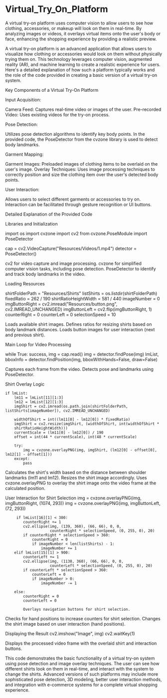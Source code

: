 # Virtual_Try_On_Platform
A virtual try-on platform uses computer vision to allow users to see how clothing, accessories, or makeup will look on them in real-time. By analyzing images or videos, it overlays virtual items onto the user's body or face, enhancing the shopping experience by providing a realistic preview.

A virtual try-on platform is an advanced application that allows users to visualize how clothing or accessories would look on them without physically trying them on. This technology leverages computer vision, augmented reality (AR), and machine learning to create a realistic experience for users. Here's a detailed explanation of how such a platform typically works and the role of the code provided in creating a basic version of a virtual try-on system.

Key Components of a Virtual Try-On Platform

Input Acquisition:

Camera Feed: Captures real-time video or images of the user.
Pre-recorded Video: Uses existing videos for the try-on process.

Pose Detection:

Utilizes pose detection algorithms to identify key body points. In the provided code, the PoseDetector from the cvzone library is used to detect body landmarks.

Garment Mapping:

Garment Images: Preloaded images of clothing items to be overlaid on the user's image.
Overlay Techniques: Uses image processing techniques to correctly position and size the clothing item over the user's detected body points.

User Interaction:

Allows users to select different garments or accessories to try on. Interaction can be facilitated through gesture recognition or UI buttons.

Detailed Explanation of the Provided Code

Libraries and Initialization

import os
import cvzone
import cv2
from cvzone.PoseModule import PoseDetector

cap = cv2.VideoCapture("Resources/Videos/1.mp4")
detector = PoseDetector()

cv2 for video capture and image processing.
cvzone for simplified computer vision tasks, including pose detection.
PoseDetector to identify and track body landmarks in the video.

Loading Resources

shirtFolderPath = "Resources/Shirts"
listShirts = os.listdir(shirtFolderPath)
fixedRatio = 262 / 190
shirtRatioHeightWidth = 581 / 440
imageNumber = 0
imgButtonRight = cv2.imread("Resources/button.png", cv2.IMREAD_UNCHANGED)
imgButtonLeft = cv2.flip(imgButtonRight, 1)
counterRight = 0
counterLeft = 0
selectionSpeed = 10

Loads available shirt images.
Defines ratios for resizing shirts based on body landmark distances.
Loads button images for user interaction (next and previous shirt).


Main Loop for Video Processing

while True:
    success, img = cap.read()
    img = detector.findPose(img)
    lmList, bboxInfo = detector.findPosition(img, bboxWithHands=False, draw=False)

Captures each frame from the video.
Detects pose and landmarks using PoseDetector.

Shirt Overlay Logic

    if lmList:
        lm11 = lmList[11][1:3]
        lm12 = lmList[12][1:3]
        imgShirt = cv2.imread(os.path.join(shirtFolderPath, listShirts[imageNumber]), cv2.IMREAD_UNCHANGED)

        widthOfShirt = int((lm11[0] - lm12[0]) * fixedRatio)
        imgShirt = cv2.resize(imgShirt, (widthOfShirt, int(widthOfShirt * 
        shirtRatioHeightWidth)))
        currentScale = (lm11[0] - lm12[0]) / 190
        offset = int(44 * currentScale), int(48 * currentScale)

        try:
            img = cvzone.overlayPNG(img, imgShirt, (lm12[0] - offset[0], lm12[1] - offset[1]))
        except:
            pass

Calculates the shirt's width based on the distance between shoulder landmarks (lm11 and lm12).
Resizes the shirt image accordingly.
Uses cvzone.overlayPNG to overlay the shirt image onto the video frame at the calculated position.

User Interaction for Shirt Selection
        img = cvzone.overlayPNG(img, imgButtonRight, (1074, 293))
        img = cvzone.overlayPNG(img, imgButtonLeft, (72, 293))

         if lmList[16][1] < 300:
            counterRight += 1
            cv2.ellipse(img, (139, 360), (66, 66), 0, 0,
                        counterRight * selectionSpeed, (0, 255, 0), 20)
            if counterRight * selectionSpeed > 360:
                counterRight = 0
                if imageNumber < len(listShirts) - 1:
                    imageNumber += 1
        elif lmList[15][1] > 900:
            counterLeft += 1
            cv2.ellipse(img, (1138, 360), (66, 66), 0, 0,
                        counterLeft * selectionSpeed, (0, 255, 0), 20)
            if counterLeft * selectionSpeed > 360:
                counterLeft = 0
                if imageNumber > 0:
                    imageNumber -= 1

        else:
            counterRight = 0
            counterLeft = 0

            Overlays navigation buttons for shirt selection.
Checks for hand positions to increase counters for shirt selection.
Changes the shirt image based on user interaction (hand positions).

Displaying the Result
    cv2.imshow("Image", img)
    cv2.waitKey(1)

Displays the processed video frame with the overlaid shirt and interaction buttons.


This code demonstrates the basic functionality of a virtual try-on system using pose detection and image overlay techniques. The user can see how different shirts look on them in real-time, and interact with the system to change the shirts. Advanced versions of such platforms may include more sophisticated pose detection, 3D modeling, better user interaction methods, and integration with e-commerce systems for a complete virtual shopping experience.
